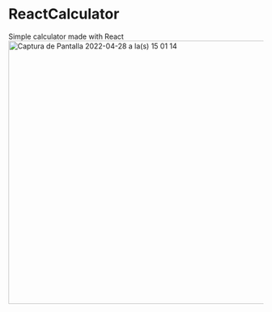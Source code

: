 # ReactCalculator
Simple calculator made with React
<img width="521" alt="Captura de Pantalla 2022-04-28 a la(s) 15 01 14" src="https://user-images.githubusercontent.com/73369706/165826953-f233543a-ffcc-47d2-87ba-b04ed8afc9a3.png">
